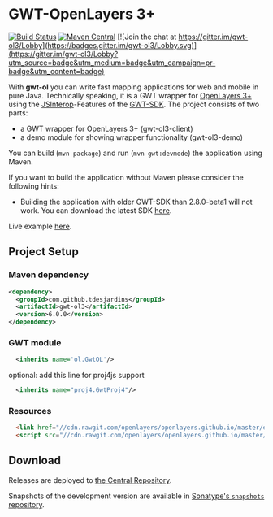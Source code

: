 GWT-OpenLayers 3+
==================

[![Build Status](https://travis-ci.org/TDesjardins/gwt-ol.svg?branch=gwt%2F2.8)](https://travis-ci.org/TDesjardins/gwt-ol)
[![Maven Central](https://maven-badges.herokuapp.com/maven-central/com.github.tdesjardins/gwt-ol3/badge.svg)](https://maven-badges.herokuapp.com/maven-central/com.github.tdesjardins/gwt-ol3)
[![Join the chat at https://gitter.im/gwt-ol3/Lobby](https://badges.gitter.im/gwt-ol3/Lobby.svg)](https://gitter.im/gwt-ol3/Lobby?utm_source=badge&utm_medium=badge&utm_campaign=pr-badge&utm_content=badge)

With **gwt-ol** you can write fast mapping applications for web and mobile in pure Java. Technically speaking, it is a GWT wrapper for [OpenLayers 3+](http://openlayers.org/ "OpenLayers website") using the [JSInterop](https://docs.google.com/document/d/10fmlEYIHcyead_4R1S5wKGs1t2I7Fnp_PaNaa7XTEk0/edit)-Features of the [GWT-SDK](http://www.gwtproject.org/release-notes.html#Release_Notes_2_8_0 "Release notes"). The project consists of two parts:
  
  * a GWT wrapper for OpenLayers 3+ (gwt-ol3-client)
  * a demo module for showing wrapper functionality (gwt-ol3-demo)

You can build (`mvn package`) and run (`mvn gwt:devmode`) the application using Maven.

If you want to build the application without Maven please consider the following hints: 

  * Building the application with older GWT-SDK than 2.8.0-beta1 will not work. You can download the latest SDK [here](http://www.gwtproject.org/versions.html).

Live example [here](https://tdesjardins.github.io/gwt-ol/).

## Project Setup

### Maven dependency
```xml
<dependency>
  <groupId>com.github.tdesjardins</groupId>
  <artifactId>gwt-ol3</artifactId>
  <version>6.0.0</version>
</dependency>
```

### GWT module

```xml
  <inherits name='ol.GwtOL'/>
```
optional: add this line for proj4js support
```xml
  <inherits name="proj4.GwtProj4"/>
```

### Resources

```html
  <link href="//cdn.rawgit.com/openlayers/openlayers.github.io/master/en/v[x.x.x]/css/ol.css" rel="stylesheet" type="text/css">
  <script src="//cdn.rawgit.com/openlayers/openlayers.github.io/master/en/v[x.x.x]/build/ol.js" type="text/javascript"></script>
```

## Download

Releases are deployed to [the Central Repository][dl].

Snapshots of the development version are available in 
[Sonatype's `snapshots` repository][snap].


 [dl]: https://search.maven.org/#search%7Cga%7C1%7Cg%3A%22com.github.tdesjardins%22
 [snap]: https://oss.sonatype.org/content/repositories/snapshots/
 
